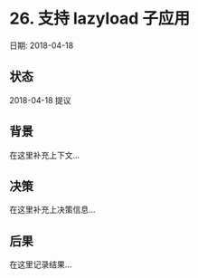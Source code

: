 # 26. 支持 lazyload 子应用

日期: 2018-04-18

## 状态

2018-04-18 提议

## 背景

在这里补充上下文...

## 决策

在这里补充上决策信息...

## 后果

在这里记录结果...
